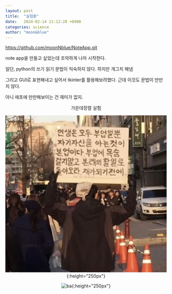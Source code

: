 ```yaml
---
layout: post
title:  "실험중"
date:   2024-02-14 11:12:28 +0900
categories: science
author: "moon&blue"
---
```

https://github.com/moonNblue/NoteApp.git


note app을 만들고 싶었는데
조악하게 나마 시작한다.

일단, python의 쓰기 읽기 문법이 익숙하지 않다.
하지만 개그치 해냄

그리고 GUI로 표현해내고 싶어서 tkinter를 활용해보려했다.
근데 이것도 문법이 만만치 않다.

아니 애초에 만만해보이는 건 재미가 없지.
<center>
가운데정렬 실험
<center>

![Korean_Socrate](imges/picture1.png){:height="250px"}

![ba](imges/befor_after.png){:height="250px"}
